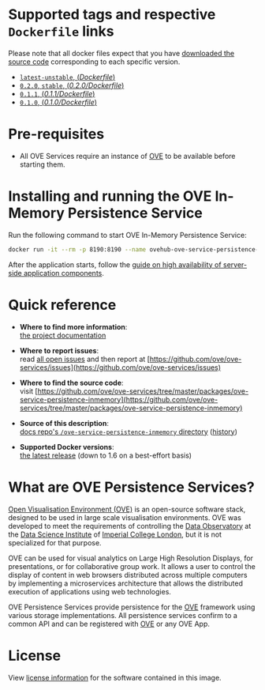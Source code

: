 # Supported tags and respective `Dockerfile` links

Please note that all docker files expect that you have [downloaded the source code](https://ove.readthedocs.io/en/stable/docs/INSTALLATION.html#downloading-source-code) corresponding to each specific version.

- [`latest-unstable`, (*Dockerfile*)](https://github.com/ove/ove-services/blob/master/packages/ove-service-persistence-inmemory/Dockerfile)
- [`0.2.0`, `stable`, (*0.2.0/Dockerfile*)](https://github.com/ove/ove-services/blob/v0.2.0/packages/ove-service-persistence-inmemory/Dockerfile)
- [`0.1.1`, (*0.1.1/Dockerfile*)](https://github.com/ove/ove-services/blob/v0.1.1/packages/ove-service-persistence-inmemory/Dockerfile)
- [`0.1.0`, (*0.1.0/Dockerfile*)](https://github.com/ove/ove-services/blob/v0.1.0/packages/ove-service-persistence-inmemory/Dockerfile)

# Pre-requisites

- All OVE Services require an instance of [OVE](../ovehub/ove) to be available before starting them.

# Installing and running the OVE In-Memory Persistence Service

Run the following command to start OVE In-Memory Persistence Service:

```sh
docker run -it --rm -p 8190:8190 --name ovehub-ove-service-persistence-inmemory ovehub/ove-service-persistence-inmemory:stable
```

After the application starts, follow the [guide on high availability of server-side application components](https://ove.readthedocs.io/en/stable/docs/BASIC_CONCEPTS.html#high-availability-of-server-side-application-components).

# Quick reference

- **Where to find more information**:<br/>
  [the project documentation](https://ove.readthedocs.io/en/stable/)

- **Where to report issues**:<br/>
  read [all open issues](https://data-science.doc.ic.ac.uk/ove/) and then report at [https://github.com/ove/ove-services/issues](https://github.com/ove/ove-services/issues)

- **Where to find the source code**:<br/>
  visit [https://github.com/ove/ove-services/tree/master/packages/ove-service-persistence-inmemory](https://github.com/ove/ove-services/tree/master/packages/ove-service-persistence-inmemory)

- **Source of this description**:<br/>
  [docs repo's `/ove-service-persistence-inmemory` directory](https://github.com/ove/ove-docs/tree/master/dockerhub/ovehub/ove-service-persistence-inmemory) ([history](https://github.com/ove/ove-docs/commits/master/dockerhub/ovehub/ove-service-persistence-inmemory))

- **Supported Docker versions**:<br/>
  [the latest release](https://github.com/docker/docker-ce/releases/latest) (down to 1.6 on a best-effort basis)

# What are OVE Persistence Services?

[Open Visualisation Environment (OVE)](https://github.com/ove/ove) is an open-source software stack, designed to be used in large scale visualisation environments. OVE was developed to meet the requirements of controlling the [Data Observatory](https://www.imperial.ac.uk/data-science/data-observatory/) at the [Data Science Institute](https://www.imperial.ac.uk/data-science/) of [Imperial College London](https://www.imperial.ac.uk), but it is not specialized for that purpose.

OVE can be used for visual analytics on Large High Resolution Displays, for presentations, or for collaborative group work. It allows a user to control the display of content in web browsers distributed across multiple computers by implementing a microservices architecture that allows the distributed execution of applications using web technologies.

OVE Persistence Services provide persistence for the [OVE](https://github.com/ove/ove) framework using various storage implementations. All persistence services confirm to a common API and can be registered with [OVE](https://github.com/ove/ove) or any OVE App.

# License

View [license information](https://github.com/ove/ove-services/blob/master/LICENSE) for the software contained in this image.
